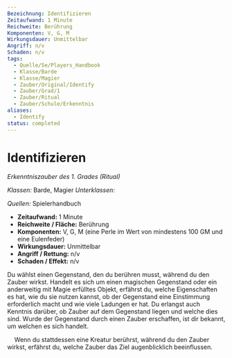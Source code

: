 ```yaml
---
Bezeichnung: Identifizieren
Zeitaufwand: 1 Minute
Reichweite: Berührung
Komponenten: V, G, M
Wirkungsdauer: Unmittelbar
Angriff: n/v
Schaden: n/v
tags:
  - Quelle/5e/Players_Handbook
  - Klasse/Barde
  - Klasse/Magier
  - Zauber/Original/Identify
  - Zauber/Grad/1
  - Zauber/Ritual
  - Zauber/Schule/Erkenntnis
aliases:
  - Identify
status: completed
---
```

# Identifizieren
_Erkenntniszauber des 1. Grades (Ritual)_

_Klassen:_ Barde, Magier
_Unterklassen:_

_Quellen:_ Spielerhandbuch
 
- **Zeitaufwand:** 1 Minute
- **Reichweite / Fläche:** Berührung
- **Komponenten:** V, G, M (eine Perle im Wert von mindestens 100 GM und eine Eulenfeder)
- **Wirkungsdauer:** Unmittelbar
- **Angriff / Rettung:** n/v
- **Schaden / Effekt:**  n/v

Du wählst einen Gegenstand, den du berühren musst, während du den Zauber wirkst. Handelt es sich um einen magischen Gegenstand oder ein anderweitig mit Magie erfülltes Objekt, erfährst du, welche Eigenschaften  es hat, wie du sie nutzen kannst, ob der Gegenstand eine Einstimmung erforderlich macht und wie viele Ladungen er hat. Du erlangst auch Kenntnis darüber, ob Zauber auf dem Gegenstand liegen und welche dies sind. Wurde der Gegenstand durch einen Zauber erschaffen, ist dir bekannt, um welchen es sich handelt.

$\quad$Wenn du stattdessen eine Kreatur berührst, während du den Zauber wirkst, erfährst du, welche Zauber das Ziel augenblicklich beeinflussen.